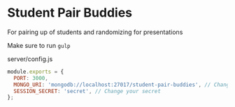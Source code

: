 # Student Pair Buddies
For pairing up of students and randomizing for presentations

Make sure to run `gulp`

server/config.js
```javascript
module.exports = {
  PORT: 3000,
  MONGO_URI: 'mongodb://localhost:27017/student-pair-buddies', // Change your URI
  SESSION_SECRET: 'secret', // Change your secret
};

```
